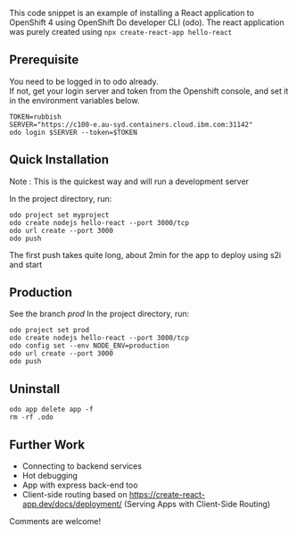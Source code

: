This code snippet is an example of installing a React application to OpenShift 4 using OpenShift Do developer CLI (odo).  The react application was purely created using `npx create-react-app hello-react`

## Prerequisite
You need to be logged in to odo already.  
If not, get your login server and token from the Openshift console, and set it in the environment variables below.
```
TOKEN=rubbish 
SERVER="https://c100-e.au-syd.containers.cloud.ibm.com:31142"
odo login $SERVER --token=$TOKEN
```

## Quick Installation
Note : This is the quickest way and will run a development server

In the project directory, run:
```
odo project set myproject 
odo create nodejs hello-react --port 3000/tcp
odo url create --port 3000
odo push 
```
The first push takes quite long, about 2min for the app to deploy using s2i and start

## Production 
See the branch *prod*
In the project directory, run:
```
odo project set prod
odo create nodejs hello-react --port 3000/tcp
odo config set --env NODE_ENV=production
odo url create --port 3000
odo push 
```

## Uninstall 
```
odo app delete app -f
rm -rf .odo
```


## Further Work
* Connecting to backend services 
* Hot debugging
* App with express back-end too
* Client-side routing based on https://create-react-app.dev/docs/deployment/ (Serving Apps with Client-Side Routing)

Comments are welcome!